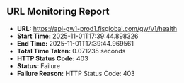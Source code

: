 ## URL Monitoring Report

- **URL:** https://api-gw1-prod1.fisglobal.com/gw/v1/health
- **Start Time:** 2025-11-01T17:39:44.898326
- **End Time:** 2025-11-01T17:39:44.969561
- **Total Time Taken:** 0.071235 seconds
- **HTTP Status Code:** 403
- **Status:** Failure
- **Failure Reason:** HTTP Status Code: 403
